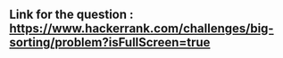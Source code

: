 ## Link for the question : https://www.hackerrank.com/challenges/big-sorting/problem?isFullScreen=true
